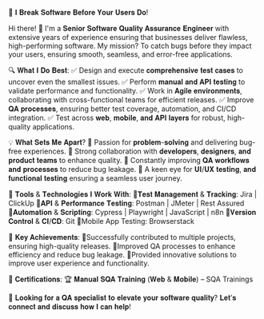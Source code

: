 🚀 𝐈 𝐁𝐫𝐞𝐚𝐤 𝐒𝐨𝐟𝐭𝐰𝐚𝐫𝐞 𝐁𝐞𝐟𝐨𝐫𝐞 𝐘𝐨𝐮𝐫 𝐔𝐬𝐞𝐫𝐬 𝐃𝐨!

Hi there! 👋 I'm a 𝐒𝐞𝐧𝐢𝐨𝐫 𝐒𝐨𝐟𝐭𝐰𝐚𝐫𝐞 𝐐𝐮𝐚𝐥𝐢𝐭𝐲 𝐀𝐬𝐬𝐮𝐫𝐚𝐧𝐜𝐞 𝐄𝐧𝐠𝐢𝐧𝐞𝐞𝐫 with extensive years of experience ensuring that businesses deliver flawless, high-performing software. My mission? To catch bugs before they impact your users, ensuring smooth, seamless, and error-free applications.

🔍 𝐖𝐡𝐚𝐭 𝐈 𝐃𝐨 𝐁𝐞𝐬𝐭:
✅ Design and execute 𝐜𝐨𝐦𝐩𝐫𝐞𝐡𝐞𝐧𝐬𝐢𝐯𝐞 𝐭𝐞𝐬𝐭 𝐜𝐚𝐬𝐞𝐬 to uncover even the smallest issues.
✅ Perform 𝐦𝐚𝐧𝐮𝐚𝐥 𝐚𝐧𝐝 𝐀𝐏𝐈 𝐭𝐞𝐬𝐭𝐢𝐧𝐠 to validate performance and functionality.
✅ Work in 𝐀𝐠𝐢𝐥𝐞 𝐞𝐧𝐯𝐢𝐫𝐨𝐧𝐦𝐞𝐧𝐭𝐬, collaborating with cross-functional teams for efficient releases.
✅ Improve 𝐐𝐀 𝐩𝐫𝐨𝐜𝐞𝐬𝐬𝐞𝐬, ensuring better test coverage, automation, and CI/CD integration.
✅ Test across 𝐰𝐞𝐛, 𝐦𝐨𝐛𝐢𝐥𝐞, 𝐚𝐧𝐝 𝐀𝐏𝐈 𝐥𝐚𝐲𝐞𝐫𝐬 for robust, high-quality applications.

💡 𝐖𝐡𝐚𝐭 𝐒𝐞𝐭𝐬 𝐌𝐞 𝐀𝐩𝐚𝐫𝐭?
🔹 Passion for 𝐩𝐫𝐨𝐛𝐥𝐞𝐦-𝐬𝐨𝐥𝐯𝐢𝐧𝐠 and delivering bug-free experiences.
🔹 Strong collaboration with 𝐝𝐞𝐯𝐞𝐥𝐨𝐩𝐞𝐫𝐬, 𝐝𝐞𝐬𝐢𝐠𝐧𝐞𝐫𝐬, 𝐚𝐧𝐝 𝐩𝐫𝐨𝐝𝐮𝐜𝐭 𝐭𝐞𝐚𝐦𝐬 to enhance quality.
🔹 Constantly improving 𝐐𝐀 𝐰𝐨𝐫𝐤𝐟𝐥𝐨𝐰𝐬 𝐚𝐧𝐝 𝐩𝐫𝐨𝐜𝐞𝐬𝐬𝐞𝐬 to reduce bug leakage.
🔹 A keen eye for 𝐔𝐈/𝐔𝐗 𝐭𝐞𝐬𝐭𝐢𝐧𝐠, 𝐚𝐧𝐝 𝐟𝐮𝐧𝐜𝐭𝐢𝐨𝐧𝐚𝐥 𝐭𝐞𝐬𝐭𝐢𝐧𝐠 ensuring a seamless user journey.

🔧 𝐓𝐨𝐨𝐥𝐬 & 𝐓𝐞𝐜𝐡𝐧𝐨𝐥𝐨𝐠𝐢𝐞𝐬 𝐈 𝐖𝐨𝐫𝐤 𝐖𝐢𝐭𝐡:
🔹𝐓𝐞𝐬𝐭 𝐌𝐚𝐧𝐚𝐠𝐞𝐦𝐞𝐧𝐭 & 𝐓𝐫𝐚𝐜𝐤𝐢𝐧𝐠: Jira | ClickUp
🔹𝐀𝐏𝐈 & 𝐏𝐞𝐫𝐟𝐨𝐫𝐦𝐚𝐧𝐜𝐞 𝐓𝐞𝐬𝐭𝐢𝐧𝐠: Postman | JMeter | Rest Assured
🔹𝐀𝐮𝐭𝐨𝐦𝐚𝐭𝐢𝐨𝐧 & 𝐒𝐜𝐫𝐢𝐩𝐭𝐢𝐧𝐠: Cypress | Playwright | JavaScript | n8n
🔹𝐕𝐞𝐫𝐬𝐢𝐨𝐧 𝐂𝐨𝐧𝐭𝐫𝐨𝐥 & 𝐂𝐈/𝐂𝐃: Git
🔹Mobile App Testing: Browserstack

🎯 𝐊𝐞𝐲 𝐀𝐜𝐡𝐢𝐞𝐯𝐞𝐦𝐞𝐧𝐭𝐬:
🔹Successfully contributed to multiple projects, ensuring high-quality releases.
🔹Improved QA processes to enhance efficiency and reduce bug leakage.
🔹Provided innovative solutions to improve user experience and functionality.

📜 𝐂𝐞𝐫𝐭𝐢𝐟𝐢𝐜𝐚𝐭𝐢𝐨𝐧𝐬:
🏆 𝐌𝐚𝐧𝐮𝐚𝐥 𝐒𝐐𝐀 𝐓𝐫𝐚𝐢𝐧𝐢𝐧𝐠 (𝐖𝐞𝐛 & 𝐌𝐨𝐛𝐢𝐥𝐞) – SQA Trainings

🚀 𝐋𝐨𝐨𝐤𝐢𝐧𝐠 𝐟𝐨𝐫 𝐚 𝐐𝐀 𝐬𝐩𝐞𝐜𝐢𝐚𝐥𝐢𝐬𝐭 𝐭𝐨 𝐞𝐥𝐞𝐯𝐚𝐭𝐞 𝐲𝐨𝐮𝐫 𝐬𝐨𝐟𝐭𝐰𝐚𝐫𝐞 𝐪𝐮𝐚𝐥𝐢𝐭𝐲? 𝐋𝐞𝐭’𝐬 𝐜𝐨𝐧𝐧𝐞𝐜𝐭 𝐚𝐧𝐝 𝐝𝐢𝐬𝐜𝐮𝐬𝐬 𝐡𝐨𝐰 𝐈 𝐜𝐚𝐧 𝐡𝐞𝐥𝐩!
